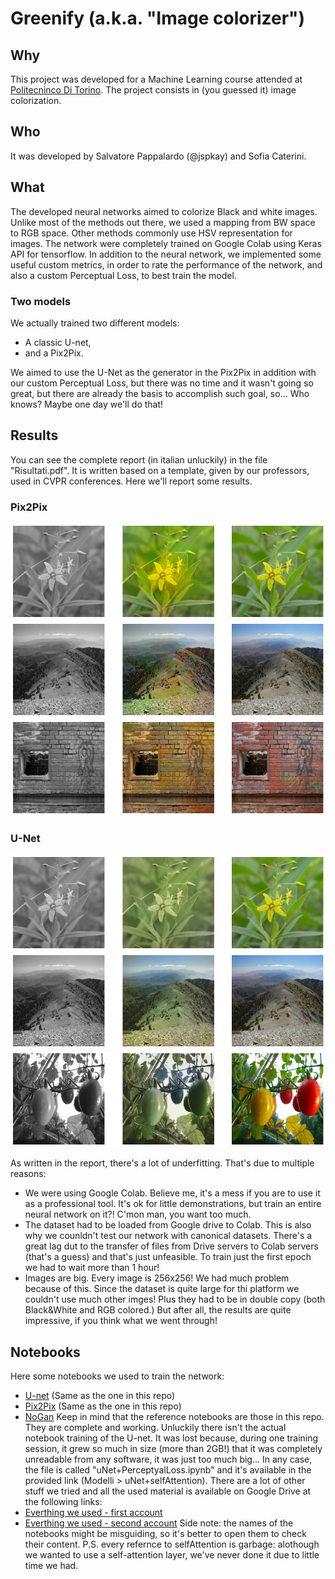 # Greenify (a.k.a. "Image colorizer")

## Why
This project was developed for a Machine Learning course attended at [Politecninco Di Torino](http://www.polito.it). The project consists in (you guessed it) image colorization.

## Who
It was developed by Salvatore Pappalardo (@jspkay) and Sofia Caterini.

## What
The developed neural networks aimed to colorize Black and white images. Unlike most of the methods out there, we used a mapping from BW space to RGB space. Other methods commonly use HSV representation for images. The network were completely trained on Google Colab using Keras API for tensorflow. In addition to the neural network, we implemented some useful custom metrics, in order to rate the performance of the network, and also a custom Perceptual Loss, to best train the model.
### Two models
We actually trained two different models:
- A classic U-net,
- and a Pix2Pix.

We aimed to use the U-Net as the generator in the Pix2Pix in addition with our custom Perceptual Loss, but there was no time and it wasn't going so great, but there are already the basis to accomplish such goal, so... Who knows? Maybe one day we'll do that!

## Results
You can see the complete report (in italian unluckily) in the file "Risultati.pdf". It is written based on a template, given by our professors, used in CVPR conferences.
Here we'll report some results.
### Pix2Pix
![Flower](https://github.com/jspkay/Greenify/blob/main/Risultati%20Pix2Pix/16.png "Flower example")
![Mountain](https://github.com/jspkay/Greenify/blob/main/Risultati%20Pix2Pix/5.png "Mountain example")
![Wall](https://github.com/jspkay/Greenify/blob/main/Risultati%20Pix2Pix/23.png "Wall example")
### U-Net
![Flower](https://github.com/jspkay/Greenify/blob/main/Risultati%20U-Net/17.png "Flower example")
![Mountain](https://github.com/jspkay/Greenify/blob/main/Risultati%20U-Net/6.png "Mountain example")
![Tomatos](https://github.com/jspkay/Greenify/blob/main/Risultati%20U-Net/26.png "Tomatos example")

As written in the report, there's a lot of underfitting. That's due to multiple reasons:
- We were using Google Colab. Believe me, it's a mess if you are to use it as a professional tool. It's ok for little demonstrations, but train an entire neural network on it?! C'mon man, you want too much.
- The dataset had to be loaded from Google drive to Colab. This is also why we counldn't test our network with canonical datasets. There's a great lag dut to the transfer of files from Drive servers to Colab servers (that's a guess) and that's just unfeasible. To train just the first epoch we had to wait more than 1 hour!
- Images are big. Every image is 256x256! We had much problem because of this. Since the dataset is quite large for thi platform we couldn't use much other imges! Plus they had to be in double copy (both Black&White and RGB colored.)
But after all, the results are quite impressive, if you think what we went through!

## Notebooks
Here some notebooks we used to train the network:
- [U-net](https://colab.research.google.com/drive/1_L-nFFLkZHy9VdW80vWzbPCRaPHN3Y6o?usp=sharing) (Same as the one in this repo)
- [Pix2Pix](https://colab.research.google.com/drive/1-_jJSYgl6vOsiBXLHwa2Tl8p7CkF3NnQ?usp=sharing) (Same as the one in this repo)
- [NoGan](https://colab.research.google.com/drive/177jTPdPgVU0cUOj-jn4bnxhtZpAyCctM?usp=sharing)
Keep in mind that the reference notebooks are those in this repo. They are complete and working. Unluckily there isn't the actual notebook training of the U-net. It was lost because, during one training session, it grew so much in size (more than 2GB!) that it was completely unreadable from any software, it was just too much big... In any case, the file is called "uNet+PerceptyalLoss.ipynb" and it's available in the provided link (Modelli > uNet+selfAttention). There are a lot of other stuff we tried and all the used material is available on Google Drive at the following links:
- [Everthing we used - first account](https://drive.google.com/drive/folders/1o3Ql0-DUIy90nSV8Qgca9lZrbYpJw_yv?usp=sharing)
- [Everthing we used - second account](https://drive.google.com/drive/folders/1zYaWNVpt8_hKogIkX9GN-KjBmQaorkj1?usp=sharing)
Side note: the names of the notebooks might be misguiding, so it's better to open them to check their content.
P.S. every refernce to selfAttention is garbage: alothough we wanted to use a self-attention layer, we've never done it due to little time we had.

